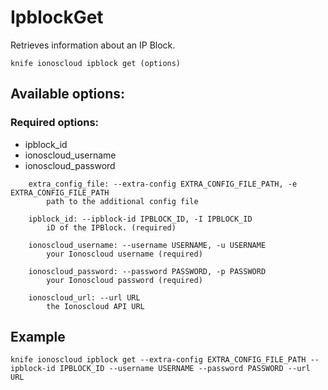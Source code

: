 # IpblockGet

Retrieves information about an IP Block.

```text
knife ionoscloud ipblock get (options)
```

## Available options:

### Required options:

* ipblock\_id
* ionoscloud\_username
* ionoscloud\_password

```text
    extra_config_file: --extra-config EXTRA_CONFIG_FILE_PATH, -e EXTRA_CONFIG_FILE_PATH
        path to the additional config file

    ipblock_id: --ipblock-id IPBLOCK_ID, -I IPBLOCK_ID
        iD of the IPBlock. (required)

    ionoscloud_username: --username USERNAME, -u USERNAME
        your Ionoscloud username (required)

    ionoscloud_password: --password PASSWORD, -p PASSWORD
        your Ionoscloud password (required)

    ionoscloud_url: --url URL
        the Ionoscloud API URL

```
## Example

```text
knife ionoscloud ipblock get --extra-config EXTRA_CONFIG_FILE_PATH --ipblock-id IPBLOCK_ID --username USERNAME --password PASSWORD --url URL
```
